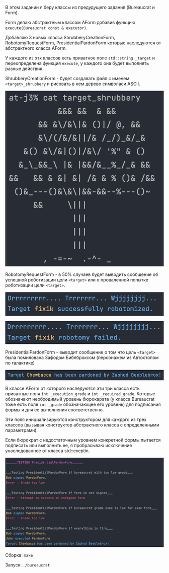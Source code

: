 В этом задании я беру классы из предудущего задания (Bureaucrat и Form). 

Form делаю абстрактным классом AForm добавив функцию `execute(Bureaucrat const & executor)`.

Добавляю 3 новых класса ShrubberyCreationForm, RobotomyRequestForm, PresidentialPardonForm которые наследуются от абстрактного класса AForm.

У каждого из этх классов есть приватное поле `std::string _target` и переопределена функция `execute`, у каждого она будет выполнять разные действия.

ShrubberyCreationForm - будет создавать файл с именем `<target>_shrubbery` и рисовать в нем дерево символаси ASCII.

![](img/Screen_1.png)


RobotomyRequestForm - в 50% случаев будет выводить сообщение об успешной роботизации цели `<target>` или о проваленной попытке роботизации цели `<target>`.

![](img/Screen_3.png)

![](img/Screen_2.png)


PresidentialPardonForm - выводит сообщение о том что цель `<target>` была помилована Зафодом Библброксом (персонажем из Автостопом по галактике) 

![](img/Screen_4.png)

В классе AForm от которого наследуются эти три класса есть приватные поля `int _execution_grade` и `int _required_grade`.
Которые обозначают необходимый уровень бюрокарата (у класса Bureaucrat тоже есть поле `int _grade` обозначающее его уровень) для подписания формы и для ее выполнения соответственно.

Эти поля инициализируются конструктором для каждого из трех классов (вызывая конструктор абстрактного класса с определенными параметрами).

Если бюрократ с недостаточным уровнем конкретной формы пытается подписать или выполнить ее, я пробрасываю исключение унаследованное от класса std::exeptin.

![](img/Screen_5.png)

Сборка: `make`

Запуск: `./bureaucrat`
